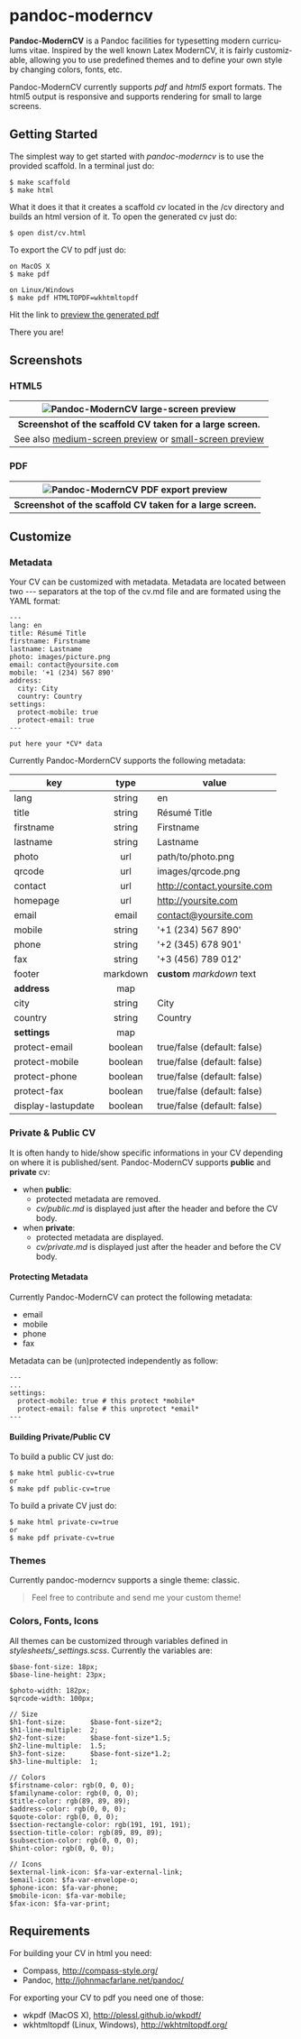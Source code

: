 pandoc-moderncv
===============

**Pandoc-ModernCV** is a Pandoc fa­cil­i­ties for type­set­ting mod­ern cur­ricu­lums vi­tae. Inspired by the well known Latex ModernCV, it is fairly cus­tomiz­able, al­low­ing you to use predefined themes and to define your own style by changing colors, fonts, etc.

Pandoc-ModernCV currently supports *pdf* and *html5* export formats. The html5 output is responsive and supports rendering for small to large screens.

## Getting Started

The simplest way to get started with *pandoc-moderncv* is to use the provided scaffold. In a terminal just do:

    $ make scaffold
    $ make html

What it does it that it creates a scaffold *cv* located in the /cv directory and builds an html version of it. To open the generated cv just do:

    $ open dist/cv.html

To export the CV to pdf just do:

    on MacOS X
    $ make pdf

    on Linux/Windows
    $ make pdf HTMLTOPDF=wkhtmltopdf

Hit the link to [preview the generated pdf](https://github.com/barraq/pandoc-moderncv/raw/gh-pages/preview/cv.pdf) 

There you are!

## Screenshots

### HTML5

| ![Pandoc-ModernCV large-screen preview ](https://raw.github.com/barraq/pandoc-moderncv/gh-pages/media/images/large-screen.png) |
| :----: |
| **Screenshot of the scaffold CV taken for a large screen.**  |
| See also [medium-screen preview](https://raw.github.com/barraq/pandoc-moderncv/gh-pages/media/images/medium-screen.png) or [small-screen preview](https://raw.github.com/barraq/pandoc-moderncv/gh-pages/media/images/small-screen.png) |

### PDF

| ![Pandoc-ModernCV PDF export preview ](https://raw.github.com/barraq/pandoc-moderncv/gh-pages/media/images/cv-pdf.png) |
| :----: |
| **Screenshot of the scaffold CV taken for a large screen.**  |

## Customize

### Metadata

Your CV can be customized with metadata. Metadata are located between two --- separators at the top of the cv.md file and are formated using the YAML format:

    ---
    lang: en
    title: Résumé Title
    firstname: Firstname
    lastname: Lastname
    photo: images/picture.png
    email: contact@yoursite.com
    mobile: '+1 (234) 567 890'
    address:
      city: City 
      country: Country
    settings:
      protect-mobile: true
      protect-email: true
    ---

    put here your *CV* data

Currently Pandoc-MordernCV supports the following metadata:

| key                     |  type    | value                          |
| ----------------------- | :------: | ------------------------------ |
| lang                    | string   | en                             |
| title                   | string   | Résumé Title                   |
| firstname               | string   | Firstname                      |
| lastname                | string   | Lastname                       |
| photo                   | url      | path/to/photo.png              |
| qrcode                  | url      | images/qrcode.png              |
| contact                 | url      | http://contact.yoursite.com    |
| homepage                | url      |  http://yoursite.com           |
| email                   | email    | contact@yoursite.com           |
| mobile                  | string   | '+1 (234) 567 890'             |
| phone                   | string   | '+2 (345) 678 901'             |
| fax                     | string   | '+3 (456) 789 012'             |
| footer                  | markdown | **custom** *markdown* text     |
| **address**             | map      |                                |
|   city                  | string   | City                           |
|   country               | string   | Country                        |
| **settings**            | map      |                                |
| protect-email           | boolean  | true/false (default: false)    |
| protect-mobile          | boolean  | true/false (default: false)    |
| protect-phone           | boolean  | true/false (default: false)    |
| protect-fax             | boolean  | true/false (default: false)    |
| display-lastupdate      | boolean  | true/false (default: false)    |

### Private & Public CV

It is often handy to hide/show specific informations in your CV depending on where it is published/sent. Pandoc-ModernCV supports **public** and **private** cv:
* when **public**:
    - protected metadata are removed.
    - *cv/public.md* is displayed just after the header and before the CV body.
* when **private**:
    - protected metadata are displayed.
    - *cv/private.md* is displayed just after the header and before the CV body.

#### Protecting Metadata

Currently Pandoc-ModernCV can protect the following metadata:
* email
* mobile
* phone
* fax

Metadata can be (un)protected independently as follow:

    ---
    ...
    settings:
      protect-mobile: true # this protect *mobile*
      protect-email: false # this unprotect *email*
    ---


#### Building Private/Public CV

To build a public CV just do:

    $ make html public-cv=true
    or
    $ make pdf public-cv=true

To build a private CV just do:

    $ make html private-cv=true
    or
    $ make pdf private-cv=true

### Themes

Currently pandoc-moderncv supports a single theme: classic.

> Feel free to contribute and send me your custom theme!

### Colors, Fonts, Icons

All themes can be customized through variables defined in *stylesheets/_settings.scss*. Currently the variables are:

    $base-font-size: 18px;
    $base-line-height: 23px;

    $photo-width: 182px;
    $qrcode-width: 100px;

    // Size
    $h1-font-size:      $base-font-size*2;
    $h1-line-multiple:  2;
    $h2-font-size:      $base-font-size*1.5;
    $h2-line-multiple:  1.5;
    $h3-font-size:      $base-font-size*1.2;
    $h3-line-multiple:  1;

    // Colors
    $firstname-color: rgb(0, 0, 0);
    $familyname-color: rgb(0, 0, 0);
    $title-color: rgb(89, 89, 89);
    $address-color: rgb(0, 0, 0);
    $quote-color: rgb(0, 0, 0);
    $section-rectangle-color: rgb(191, 191, 191);
    $section-title-color: rgb(89, 89, 89);
    $subsection-color: rgb(0, 0, 0);
    $hint-color: rgb(0, 0, 0);

    // Icons
    $external-link-icon: $fa-var-external-link;
    $email-icon: $fa-var-envelope-o;
    $phone-icon: $fa-var-phone;
    $mobile-icon: $fa-var-mobile;
    $fax-icon: $fa-var-print;

## Requirements

For building your CV in html you need:

* Compass, http://compass-style.org/
* Pandoc, http://johnmacfarlane.net/pandoc/

For exporting your CV to pdf you need one of those:
* wkpdf (MacOS X), http://plessl.github.io/wkpdf/
* wkhtmltopdf (Linux, Windows), http://wkhtmltopdf.org/
